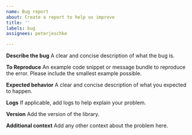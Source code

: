 ```yaml
---
name: Bug report
about: Create a report to help us improve
title: ''
labels: bug
assignees: peterjeschke

---
```


**Describe the bug**
A clear and concise description of what the bug is.

**To Reproduce**
An example code snippet or message bundle to reproduce the error. Please include the smallest example possible.

**Expected behavior**
A clear and concise description of what you expected to happen.

**Logs**
If applicable, add logs to help explain your problem.

**Version**
Add the version of the library.

**Additional context**
Add any other context about the problem here.
